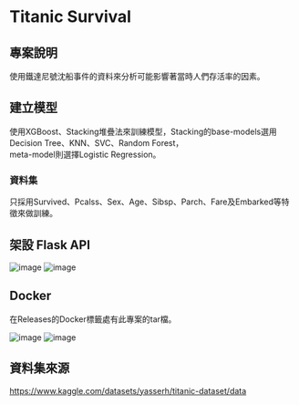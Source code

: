 # Titanic Survival
## 專案說明
使用鐵達尼號沈船事件的資料來分析可能影響著當時人們存活率的因素。

## 建立模型
使用XGBoost、Stacking堆疊法來訓練模型，Stacking的base-models選用Decision Tree、KNN、SVC、Random Forest，  
meta-model則選擇Logistic Regression。

### 資料集
只採用Survived、Pcalss、Sex、Age、Sibsp、Parch、Fare及Embarked等特徵來做訓練。
## 架設 Flask API
![image](https://github.com/user-attachments/assets/0240cd7c-b826-4813-8cb9-64d5ca83f36f)
![image](https://github.com/user-attachments/assets/87b2cbf3-5f54-4947-95f2-a4174a8f1ca0)

## Docker
在Releases的Docker標籤處有此專案的tar檔。

![image](https://github.com/user-attachments/assets/9da0dd8e-96db-47f3-92af-40f0f9c986ba)
![image](https://github.com/user-attachments/assets/096de0d0-c6e6-4b58-bf30-9917f0876b77)

## 資料集來源
<https://www.kaggle.com/datasets/yasserh/titanic-dataset/data>
 

